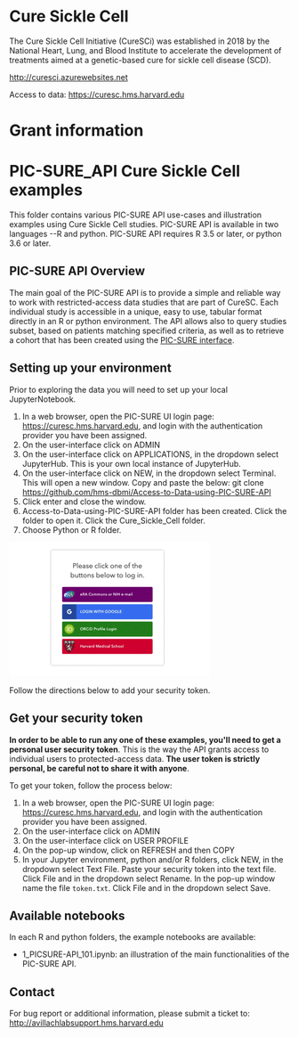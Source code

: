# Cure Sickle Cell
The Cure Sickle Cell Initiative (CureSCi) was established in 2018 by the National Heart, Lung, and Blood Institute to accelerate the development of treatments aimed at a genetic-based cure for sickle cell disease (SCD).

http://curesci.azurewebsites.net

Access to data: https://curesc.hms.harvard.edu

# Grant information



# PIC-SURE_API Cure Sickle Cell examples

This folder contains various PIC-SURE API use-cases and illustration examples using Cure Sickle Cell studies. PIC-SURE API is available in two languages --R and python. PIC-SURE API requires R 3.5 or later, or python 3.6 or later.


## PIC-SURE API Overview

The main goal of the PIC-SURE API is to provide a simple and reliable way to work with restricted-access data studies that are part of CureSC. Each individual study is accessible in a unique, easy to use, tabular format directly in an R or python environment. The API allows also to query studies subset, based on patients matching specified criteria, as well as to retrieve a cohort that has been created using the [PIC-SURE interface](https://curesc.hms.harvard.edu). 

## Setting up your environment
Prior to exploring the data you will need to set up your local JupyterNotebook. 
1. In a web browser, open the PIC-SURE UI login page: https://curesc.hms.harvard.edu, and login with the authentication provider you have been assigned.
2. On the user-interface click on ADMIN
3. On the user-interface click on APPLICATIONS, in the dropdown select JupyterHub. This is your own local instance of JupyterHub. 
4. On the user-interface click on NEW, in the dropdown select Terminal.  This will open a new window. Copy and paste the below:
git clone https://github.com/hms-dbmi/Access-to-Data-using-PIC-SURE-API 
5. Click enter and close the window. 
6. Access-to-Data-using-PIC-SURE-API folder has been created. Click the folder to open it. Click the Cure_Sickle_Cell folder.
7. Choose Python or R folder.

![Set up JupyterHub](curesc_jupyterhub.gif)

Follow the directions below to add your security token. 

## Get your security token

**In order to be able to run any one of these examples, you'll need to get a personal user security token**. This is the way the API grants access to individual users to protected-access data. **The user token is strictly personal, be careful not to share it with anyone**.

To get your token, follow the process below:
1. In a web browser, open the PIC-SURE UI login page: https://curesc.hms.harvard.edu, and login with the authentication provider you have been assigned.
2. On the user-interface click on ADMIN
3. On the user-interface click on USER PROFILE
4. On the pop-up window, click on REFRESH and then COPY
5. In your Jupyter environment, python and/or R folders, click NEW, in the dropdown select Text File. Paste your security token into the text file. Click File and in the dropdown select Rename. In the pop-up window name the file `token.txt`. Click File and in the dropdown select Save. 



## Available notebooks

In each R and python folders, the example notebooks are available: 
- 1_PICSURE-API_101.ipynb: an illustration of the main functionalities of the PIC-SURE API.


## Contact

For bug report or additional information, please submit a ticket to: http://avillachlabsupport.hms.harvard.edu 
